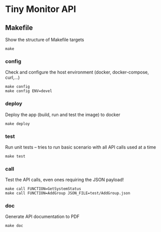 # Tiny Monitor API

## Makefile

Show the structure of Makefile targets
```
make
```

### config

Check and configure the host environment (docker, docker-compose, curl,...)
```
make config
make config ENV=devel
```

### deploy

Deploy the app (build, run and test the image) to docker
```
make deploy
```

### test

Run unit tests – tries to run basic scenario with all API calls used at a time 
```
make test
```

### call

Test the API calls, even ones requiring the JSON payload!
```
make call FUNCTION=GetSystemStatus
make call FUNCTION=AddGroup JSON_FILE=test/AddGroup.json
```

### doc

Generate API documentation to PDF
```
make doc
```
